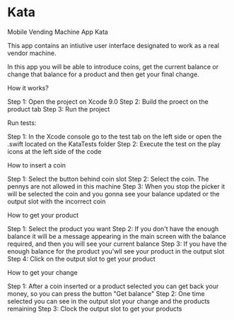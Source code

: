 # Kata
Mobile Vending Machine App Kata

This app contains an intiutive user interface designated to work as a real vendor machine.

In this app you will be able to introduce coins, get the current balance or change that balance for a product and then get your final change.

How it works?

Step 1: Open the project on Xcode 9.0
Step 2: Build the proect on the product tab
Step 3: Run the project

Run tests:

Step 1: In the Xcode console go to the test tab on the left side or open the .swift located on the KataTests folder
Step 2: Execute the test on the play icons at the left side of the code


How to insert a coin

Step 1: Select the button behind coin slot
Step 2: Select the coin. The pennys are not allowed in this machine
Step 3: When you stop the picker it will be selected the coin and you gonna see your balance updated or the output slot with the incorrect coin

How to get your product

Step 1: Select the product you want
Step 2: If you don't have the enough balance it will be a message appearing in the main screen with the balance required, and then you will see your current balance
Step 3: If you have the enough balance for the product you'wll see your product in the output slot
Step 4: Click on the output slot to get your product

How to get your change

Step 1: After a coin inserted or a product selected you can get back your money, so you can press the button "Get balance"
Step 2: One time selected you can see in the output slot your change and the products remaining
Step 3: Clock the output slot to get your products
